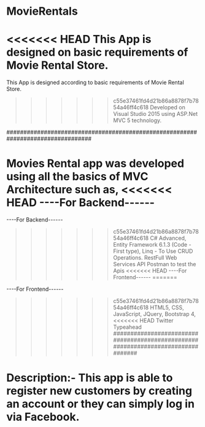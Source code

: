 # MovieRentals
<<<<<<< HEAD
This App is designed on basic requirements of Movie Rental Store.
=======
This App is designed according to basic requirements of Movie Rental Store.
>>>>>>> c55e37461fd4d21b86a8878f7b7854a46ff4c618
Developed on Visual Studio 2015 using ASP.Net MVC 5 technology.

#################################################################################

Movies Rental app was developed using all the basics of MVC Architecture such as,
<<<<<<< HEAD
----For Backend------
=======

----For Backend------

>>>>>>> c55e37461fd4d21b86a8878f7b7854a46ff4c618
C# Advanced,
Entity Framework 6.1.3 (Code - First type),
Linq - To Use CRUD Operations.
RestFull Web Services API
Postman to test the Apis
<<<<<<< HEAD
----For Frontend------
=======

----For Frontend------

>>>>>>> c55e37461fd4d21b86a8878f7b7854a46ff4c618
HTML5,
CSS,
JavaScript,
JQuery,
Bootstrap 4,
<<<<<<< HEAD
Twitter Typeahead
##################################################################################

Description:-
This app is able to register new customers by creating an account or they can simply log in via Facebook.
=======

